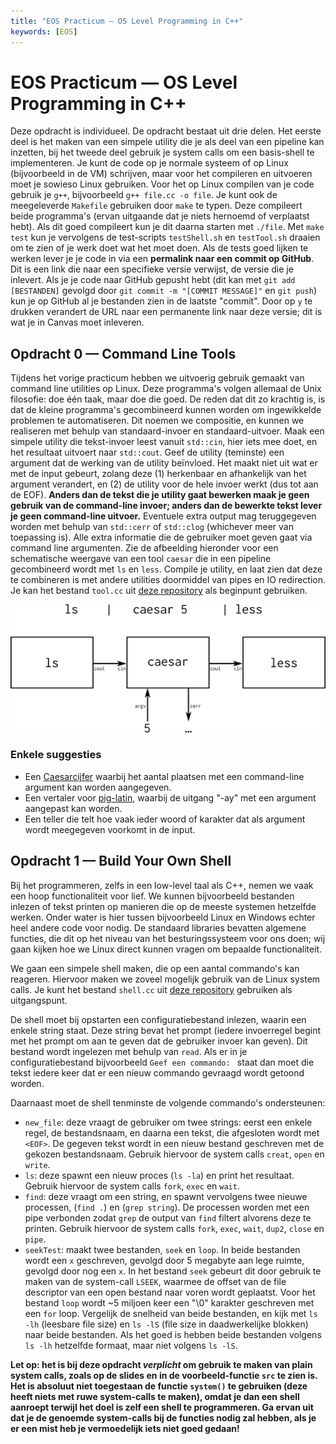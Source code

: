 ```yaml
---
title: "EOS Practicum — OS Level Programming in C++"
keywords: [EOS]
---
```


# EOS Practicum — OS Level Programming in C++

Deze opdracht is individueel. De opdracht bestaat uit drie delen. Het eerste deel is het maken van een simpele utility die je als deel van een pipeline kan inzetten, bij het tweede deel gebruik je system calls om een basis-shell te implementeren. Je kunt de code op je normale systeem of op Linux (bijvoorbeeld in de VM) schrijven, maar voor het compileren en uitvoeren moet je sowieso Linux gebruiken. Voor het op Linux compilen van je code gebruik je `g++`, bijvoorbeeld `g++ file.cc -o file`. Je kunt ook de meegeleverde `Makefile` gebruiken door `make` te typen. Deze compileert beide programma's (ervan uitgaande dat je niets hernoemd of verplaatst hebt). Als dit goed compileert kun je dit daarna starten met `./file`. Met `make test` kun je vervolgens de test-scripts `testShell.sh` en `testTool.sh` draaien om te zien of je werk doet wat het moet doen. Als de tests goed lijken te werken lever je je code in via een **permalink naar een commit op GitHub**. Dit is een link die naar een specifieke versie verwijst, de versie die je inlevert. Als je je code naar GitHub gepusht hebt (dit kan met `git add [BESTANDEN]` gevolgd door `git commit -m "[COMMIT MESSAGE]"` en `git push`) kun je op GitHub al je bestanden zien in de laatste "commit". Door op `y` te drukken verandert de URL naar een permanente link naar deze versie; dit is wat je in Canvas moet inleveren.

## Opdracht 0 — Command Line Tools
Tijdens het vorige practicum  hebben we uitvoerig gebruik gemaakt van command line utilities op Linux. Deze programma's volgen allemaal de Unix filosofie: doe één taak, maar doe die goed. De reden dat dit zo krachtig is, is dat de kleine programma's gecombineerd kunnen worden om ingewikkelde problemen te automatiseren. Dit noemen we compositie, en kunnen we realiseren met behulp van standaard-invoer en standaard-uitvoer.
Maak een simpele utility die tekst-invoer leest vanuit `std::cin`, hier iets mee doet, en het resultaat uitvoert naar `std::cout`. Geef de utility (teminste) een argument dat de werking van de utility beïnvloed. Het maakt niet uit wat er met de input gebeurt, zolang deze (1) herkenbaar en afhankelijk van het argument verandert, en (2) de utility voor de hele invoer werkt (dus tot aan de EOF). **Anders dan de tekst die je utility gaat bewerken maak je geen gebruik van de command-line invoer; anders dan de bewerkte tekst lever je geen command-line uitvoer.** Eventuele extra output mag teruggegeven worden met behulp van `std::cerr` of `std::clog` (whichever meer van toepassing is). Alle extra informatie die de gebruiker moet geven gaat via command line argumenten. Zie de afbeelding hieronder voor een schematische weergave van een tool `caesar` die in een pipeline gecombineerd wordt met `ls` en `less`. Compile je utility, en laat zien dat deze te combineren is met andere utilities doormiddel van pipes en IO redirection. Je kan het bestand `tool.cc` uit [deze repository](https://github.com/HU-TI-V1EOS/V1EOS-practica) als beginpunt gebruiken.

![](0_tool_schematisch.png)

### Enkele suggesties
- Een [Caesarcijfer](https://nl.wikipedia.org/wiki/Caesarcijfer) waarbij het aantal plaatsen met een command-line argument kan worden aangegeven.
- Een vertaler voor [pig-latin](https://nl.wikipedia.org/wiki/Pig_Latin), waarbij de uitgang "-ay" met een argument aangepast kan worden.
- Een teller die telt hoe vaak ieder woord of karakter dat als argument wordt meegegeven voorkomt in de input.

## Opdracht 1 — Build Your Own Shell
Bij het programmeren, zelfs in een low-level taal als C++, nemen we vaak een hoop functionaliteit voor lief. We kunnen bijvoorbeeld bestanden inlezen of tekst printen op manieren die op de meeste systemen hetzelfde werken. Onder water is hier tussen bijvoorbeeld Linux en Windows echter heel andere code voor nodig. De standaard libraries bevatten algemene functies, die dit op het niveau van het besturingssysteem voor ons doen; wij gaan kijken hoe we Linux direct kunnen vragen om bepaalde functionaliteit.

We gaan een simpele shell maken, die op een aantal commando's kan reageren. Hiervoor maken we zoveel mogelijk gebruik van de Linux system calls. Je kunt het bestand `shell.cc` uit [deze repository](https://github.com/HU-TI-V1EOS/V1EOS-practica) gebruiken als uitgangspunt. 

De shell moet bij opstarten een configuratiebestand inlezen, waarin een enkele string staat. Deze string bevat het prompt (iedere invoerregel begint met het prompt om aan te geven dat de gebruiker invoer kan geven). Dit bestand wordt ingelezen met behulp van `read`. Als er in je configuratiebestand bijvoorbeeld `Geef een commando: ` staat dan moet die tekst iedere keer dat er een nieuw commando gevraagd wordt getoond worden.

Daarnaast moet de shell tenminste de volgende commando's ondersteunen:

- `new_file`: deze vraagt de gebruiker om twee strings: eerst een enkele regel, de bestandsnaam, en daarna een tekst, die afgesloten wordt met `<EOF>`. De gegeven tekst wordt in een nieuw bestand geschreven met de gekozen bestandsnaam. Gebruik hiervoor de system calls `creat`, `open` en `write`.
- `ls`: deze spawnt een nieuw proces (`ls -la`) en print het resultaat. Gebruik hiervoor de system calls `fork`, `exec` en `wait`.
- `find`: deze vraagt om een string, en spawnt vervolgens twee nieuwe processen, (`find .`) en (`grep string`). De processen worden met een pipe verbonden zodat `grep` de output van `find` filtert alvorens deze te printen. Gebruik hiervoor de system calls `fork`, `exec`, `wait`, `dup2`, `close` en `pipe`.
- `seekTest`: maakt twee bestanden, `seek` en `loop`. In beide bestanden wordt een `x` geschreven, gevolgd door 5 megabyte aan lege ruimte, gevolgd door nog een `x`. In het bestand `seek` gebeurt dit door gebruik te maken van de system-call `LSEEK`, waarmee de offset van de file descriptor van een open bestand naar voren wordt geplaatst. Voor het bestand `loop` wordt ~5 miljoen keer een "\0" karakter geschreven met een `for` loop. Vergelijk de snelheid van beide bestanden, en kijk met `ls -lh` (leesbare file size) en `ls -lS` (file size in daadwerkelijke blokken) naar beide bestanden. Als het goed is hebben beide bestanden volgens `ls -lh` hetzelfde formaat, maar niet volgens `ls -lS`.

**Let op: het is bij deze opdracht *verplicht* om gebruik te maken van plain system calls, zoals op de slides en in de voorbeeld-functie `src` te zien is. Het is absoluut niet toegestaan de functie `system()` te gebruiken (deze heeft niets met ruwe system-calls te maken), omdat je dan een shell aanroept terwijl het doel is zelf een shell te programmeren. Ga ervan uit dat je de genoemde system-calls bij de functies nodig zal hebben, als je er een mist heb je vermoedelijk iets niet goed gedaan!**
